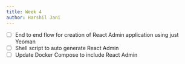 ```yaml
---
title: Week 4
author: Harshil Jani
---
```

<!--

-->

- [ ] End to end flow for creation of React Admin application using just Yeoman
- [ ] Shell script to auto generate React Admin
- [ ] Update Docker Compose to include React Admin
